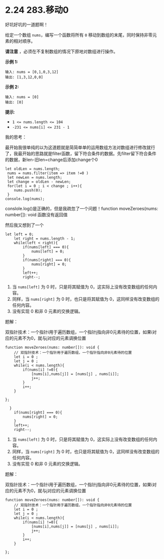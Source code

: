 ﻿# 2.24 283.移动0

好坑好坑的一道题啊！

给定一个数组 `nums`，编写一个函数将所有 `0` 移动到数组的末尾，同时保持非零元素的相对顺序。

**请注意** ，必须在不复制数组的情况下原地对数组进行操作。

 

**示例 1:**

```
输入: nums = [0,1,0,3,12]
输出: [1,3,12,0,0]
```

**示例 2:**

```
输入: nums = [0]
输出: [0]
```

 

**提示**:

- `1 <= nums.length <= 104`
- `-231 <= nums[i] <= 231 - 1`

 我的思考：

最开始我很单纯的以为这道题就是简简单单的运用数组方法对数组进行修改就行了，我最开始的思路就是filter函数，留下符合条件的数据。先filter留下符合条件的数据，新len-旧len=change后添加change个0

```
let oldLen = nums.length;
 nums = nums.filter(item => item !=0 )
 let newLen = nums.length;
 let change = oldLen - newLen;
 for(let i = 0 ; i < change ; i++){
    nums.push(0);
 } 
console.log(nums);
```

conslole.log()是正确的，但是我疏忽了一个问题！function moveZeroes(nums: number[]): void 函数没有返回值

然后我又想到了一个

```
let left = 0;
    let right = nums.length - 1;
    while(left < right){
        if(nums[left] === 0){
            nums[left] = 0;
        }
        if(nums[right] === 0){
            nums[right] = 0;
        }
        left++;
        right--;
```

1. 当 `nums[left]` 为 0 时，只是将其赋值为 0，这实际上没有改变数组的任何内容。
2. 同样，当 `nums[right]` 为 0 时，也只是将其赋值为 0，这同样没有改变数组的任何内容。
3. 没有实现 0 和非 0 元素的交换逻辑。

题解：

双指针技术：一个指针i用于遍历数组，一个指针j指向非0元素待的位置，如果i对应的元素不为0，就与j对应的元素调换位置

```
function moveZeroes(nums: number[]): void {
    // 双指针技术：一个指针用于遍历数组，一个指针指向非0元素待的位置
    let i = 0 ; 
    let j = 0 ;
    while(i < nums.length){
        if(nums[i] !=0){
            [nums[i],nums[j]] = [nums[j] , nums[i]];
            j++;
        }
        i++;
    }
    
};
```

      }
        if(nums[right] === 0){
            nums[right] = 0;
        }
        left++;
        right--;
1. 当 `nums[left]` 为 0 时，只是将其赋值为 0，这实际上没有改变数组的任何内容。
2. 同样，当 `nums[right]` 为 0 时，也只是将其赋值为 0，这同样没有改变数组的任何内容。
3. 没有实现 0 和非 0 元素的交换逻辑。

题解：

双指针技术：一个指针i用于遍历数组，一个指针j指向非0元素待的位置，如果i对应的元素不为0，就与j对应的元素调换位置

```
function moveZeroes(nums: number[]): void {
    // 双指针技术：一个指针用于遍历数组，一个指针指向非0元素待的位置
    let i = 0 ; 
    let j = 0 ;
    while(i < nums.length){
        if(nums[i] !=0){
            [nums[i],nums[j]] = [nums[j] , nums[i]];
            j++;
        }
        i++;
    }
    
};


